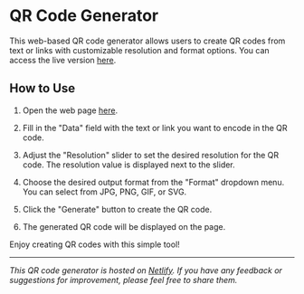 # QR Code Generator

This web-based QR code generator allows users to create QR codes from text or links with customizable resolution and format options. You can access the live version [here](https://qrgeneratornikhit.netlify.app/).

## How to Use

1. Open the web page [here](https://qrgeneratornikhit.netlify.app/).

2. Fill in the "Data" field with the text or link you want to encode in the QR code.

3. Adjust the "Resolution" slider to set the desired resolution for the QR code. The resolution value is displayed next to the slider.

4. Choose the desired output format from the "Format" dropdown menu. You can select from JPG, PNG, GIF, or SVG.

5. Click the "Generate" button to create the QR code.

6. The generated QR code will be displayed on the page.

Enjoy creating QR codes with this simple tool!

---

*This QR code generator is hosted on [Netlify](https://www.netlify.com/). If you have any feedback or suggestions for improvement, please feel free to share them.*

